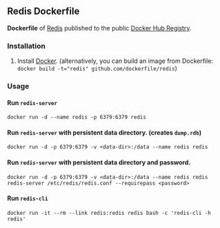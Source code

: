 ## Redis Dockerfile


 **Dockerfile** of [Redis](http://redis.io/)  published to the public [Docker Hub Registry](https://registry.hub.docker.com/).


 
### Installation

1. Install [Docker](https://www.docker.com/).
    (alternatively, you can build an image from Dockerfile: `docker build -t="redis" github.com/dockerfile/redis`)


### Usage

#### Run `redis-server`

    docker run -d --name redis -p 6379:6379 redis

#### Run `redis-server` with persistent data directory. (creates `dump.rdb`)

    docker run -d -p 6379:6379 -v <data-dir>:/data --name redis redis

#### Run `redis-server` with persistent data directory and password.

    docker run -d -p 6379:6379 -v <data-dir>:/data --name redis redis redis-server /etc/redis/redis.conf --requirepass <password>

#### Run `redis-cli`

    docker run -it --rm --link redis:redis redis bash -c 'redis-cli -h redis'
